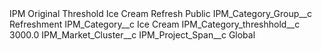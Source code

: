 <?xml version="1.0" encoding="UTF-8"?>
<CustomMetadata xmlns="http://soap.sforce.com/2006/04/metadata" xmlns:xsi="http://www.w3.org/2001/XMLSchema-instance" xmlns:xsd="http://www.w3.org/2001/XMLSchema">
    <label>IPM Original Threshold Ice Cream Refresh</label>
    <visibility>Public</visibility>
    <values>
        <field>IPM_Category_Group__c</field>
        <value xsi:type="xsd:string">Refreshment</value>
    </values>
    <values>
        <field>IPM_Category__c</field>
        <value xsi:type="xsd:string">Ice Cream</value>
    </values>
    <values>
        <field>IPM_Category_threshhold__c</field>
        <value xsi:type="xsd:double">3000.0</value>
    </values>
    <values>
        <field>IPM_Market_Cluster__c</field>
        <value xsi:nil="true"/>
    </values>
    <values>
        <field>IPM_Project_Span__c</field>
        <value xsi:type="xsd:string">Global</value>
    </values>
</CustomMetadata>
